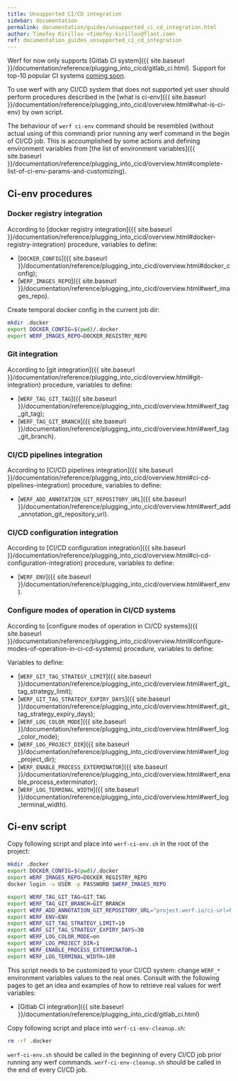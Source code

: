 ```yaml
---
title: Unsupported CI/CD integration
sidebar: documentation
permalink: documentation/guides/unsupported_ci_cd_integration.html
author: Timofey Kirillov <timofey.kirillov@flant.com>
ref: documentation_guides_unsupported_ci_cd_integration
---
```


Werf for now only supports [Gitlab CI system]({{ site.baseurl }}/documentation/reference/plugging_into_cicd/gitlab_ci.html). Support for top-10 popular CI systems [coming soon](https://github.com/flant/werf/issues/1682).

To use werf with any CI/CD system that does not supported yet user should perform procedures described in the [what is ci-env]({{ site.baseurl }}/documentation/reference/plugging_into_cicd/overview.html#what-is-ci-env) by own script.

The behaviour of `werf ci-env` command should be resembled (without actual using of this command) prior running any werf command in the begin of CI/CD job. This is accoumplished by some actions and defining environment variables from [the list of environment variables]({{ site.baseurl }}/documentation/reference/plugging_into_cicd/overview.html#complete-list-of-ci-env-params-and-customizing).

## Ci-env procedures

### Docker registry integration

According to [docker registry integration]({{ site.baseurl }}/documentation/reference/plugging_into_cicd/overview.html#docker-registry-integration) procedure, variables to define:
 * [`DOCKER_CONFIG`]({{ site.baseurl }}/documentation/reference/plugging_into_cicd/overview.html#docker_config);
 * [`WERF_IMAGES_REPO`]({{ site.baseurl }}/documentation/reference/plugging_into_cicd/overview.html#werf_images_repo).

Create temporal docker config in the current job dir:

```bash
mkdir .docker
export DOCKER_CONFIG=$(pwd)/.docker
export WERF_IMAGES_REPO=DOCKER_REGISTRY_REPO
```

### Git integration

According to [git integration]({{ site.baseurl }}/documentation/reference/plugging_into_cicd/overview.html#git-integration) procedure, variables to define:
 * [`WERF_TAG_GIT_TAG`]({{ site.baseurl }}/documentation/reference/plugging_into_cicd/overview.html#werf_tag_git_tag);
 * [`WERF_TAG_GIT_BRANCH`]({{ site.baseurl }}/documentation/reference/plugging_into_cicd/overview.html#werf_tag_git_branch).

### CI/CD pipelines integration

According to [CI/CD pipelines integration]({{ site.baseurl }}/documentation/reference/plugging_into_cicd/overview.html#ci-cd-pipelines-integration) procedure, variables to define:
 * [`WERF_ADD_ANNOTATION_GIT_REPOSITORY_URL`]({{ site.baseurl }}/documentation/reference/plugging_into_cicd/overview.html#werf_add_annotation_git_repository_url).

### CI/CD configuration integration

According to [CI/CD configuration integration]({{ site.baseurl }}/documentation/reference/plugging_into_cicd/overview.html#ci-cd-configuration-integration) procedure, variables to define:
 * [`WERF_ENV`]({{ site.baseurl }}/documentation/reference/plugging_into_cicd/overview.html#werf_env).

### Configure modes of operation in CI/CD systems

According to [configure modes of operation in CI/CD systems]({{ site.baseurl }}/documentation/reference/plugging_into_cicd/overview.html#configure-modes-of-operation-in-ci-cd-systems) procedure, variables to define:

Variables to define:
 * [`WERF_GIT_TAG_STRATEGY_LIMIT`]({{ site.baseurl }}/documentation/reference/plugging_into_cicd/overview.html#werf_git_tag_strategy_limit);
 * [`WERF_GIT_TAG_STRATEGY_EXPIRY_DAYS`]({{ site.baseurl }}/documentation/reference/plugging_into_cicd/overview.html#werf_git_tag_strategy_expiry_days);
 * [`WERF_LOG_COLOR_MODE`]({{ site.baseurl }}/documentation/reference/plugging_into_cicd/overview.html#werf_log_color_mode);
 * [`WERF_LOG_PROJECT_DIR`]({{ site.baseurl }}/documentation/reference/plugging_into_cicd/overview.html#werf_log_project_dir);
 * [`WERF_ENABLE_PROCESS_EXTERMINATOR`]({{ site.baseurl }}/documentation/reference/plugging_into_cicd/overview.html#werf_enable_process_exterminator);
 * [`WERF_LOG_TERMINAL_WIDTH`]({{ site.baseurl }}/documentation/reference/plugging_into_cicd/overview.html#werf_log_terminal_width).

## Ci-env script

Copy following script and place into `werf-ci-env.sh` in the root of the project:

```bash
mkdir .docker
export DOCKER_CONFIG=$(pwd)/.docker
export WERF_IMAGES_REPO=DOCKER_REGISTRY_REPO
docker login -u USER -p PASSWORD $WERF_IMAGES_REPO

export WERF_TAG_GIT_TAG=GIT_TAG
export WERF_TAG_GIT_BRANCH=GIT_BRANCH
export WERF_ADD_ANNOTATION_GIT_REPOSITORY_URL="project.werf.io/ci-url=https://cicd.domain.com/project/x"
export WERF_ENV=ENV
export WERF_GIT_TAG_STRATEGY_LIMIT=10
export WERF_GIT_TAG_STRATEGY_EXPIRY_DAYS=30
export WERF_LOG_COLOR_MODE=on
export WERF_LOG_PROJECT_DIR=1
export WERF_ENABLE_PROCESS_EXTERMINATOR=1
export WERF_LOG_TERMINAL_WIDTH=100
```

This script needs to be customized to your CI/CD system: change `WERF_*` environment variables values to the real ones. Consult with the following pages to get an idea and examples of how to retrieve real values for werf variables:
 * [Gitlab CI integration]({{ site.baseurl }}/documentation/reference/plugging_into_cicd/gitlab_ci.html)

Copy following script and place into `werf-ci-env-cleanup.sh`:

```bash
rm -rf .docker
```

`werf-ci-env.sh` should be called in the beginning of every CI/CD job prior running any werf commands.
`werf-ci-env-cleanup.sh` should be called in the end of every CI/CD job.
